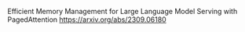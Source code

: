 Efficient Memory Management for Large Language Model Serving with PagedAttention
https://arxiv.org/abs/2309.06180
